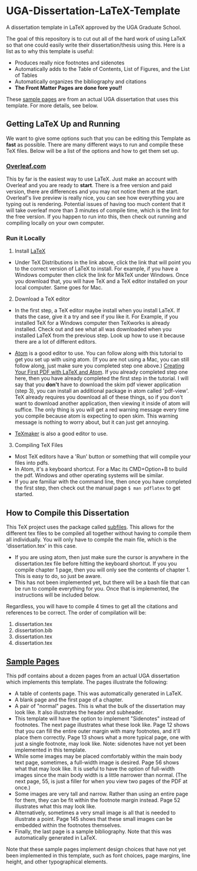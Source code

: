 <!-- TODO Update/revise this -->

# UGA-Dissertation-LaTeX-Template
A dissertation template in LaTeX approved by the UGA Graduate School.

The goal of this repository is to cut out all of the hard work of using LaTeX so that one could easily write their dissertation/thesis using this. Here is a list as to why this template is useful:
  * Produces really nice footnotes and sidenotes
  * Automatically adds to the Table of Contents, List of Figures, and the List of Tables
  * Automatically organizes the bibliography and citations
  * __The Front Matter Pages are done fore you!!__

These [sample pages](/figures/sample_pages.pdf) are from an actual UGA dissertation that uses this template. For more details, see below.


## Getting LaTeX Up and Running
We want to give some options such that you can be editing this Template as __fast__ as possible. There are many different ways to run and compile these TeX files. Below will be a list of the options and how to get them set up.

### [Overleaf.com](https://www.overleaf.com/)
This by far is the easiest way to use LaTeX. Just make an account with Overleaf and you are ready to __start__. There is a free version and paid version, there are differences and you may not notice them at the start. Overleaf's live preview is really nice, you can see how everything you are typing out is rendering. Potential issues of having too much content that it will take overleaf more than 3 minutes of compile time, which is the limit for the free version. If you happen to run into this, then check out running and compiling locally on your own computer.

### Run it Locally

1. Install [LaTeX](https://www.latex-project.org/get/)
  * Under TeX Distributions in the link above, click the link that will point you to the correct version of LaTeX to install. For example, if you have a Windows computer then click the link for MikTeX under Windows. Once you download that, you will have TeX and a TeX editor installed on your local computer. Same goes for Mac.

2. Download a TeX editor
  * In the first step, a TeX editor maybe install when you install LaTeX. If thats the case, give it a try and see if you like it. For Example, if you installed TeX for a Windows computer then TeXworks is already installed. Check out and see what all was downloaded when you installed LaTeX from the previous step. Look up how to use it because there are a lot of different editors.

  * [Atom](https://atom.io) is a good editor to use. You can follow along with this tutorial to get you set up with using atom. (If you are not using a Mac, you can still follow along, just make sure you completed step one above.) [Creating Your First PDF with LaTeX and Atom](http://economistry.com/2016/02/create-first-pdf-latex-atom-mac/). If you already completed step one here, then you have already completed the first step in the tutorial. I will say that you __don't__ have to download the skim pdf viewer application (step 3), you can install an additional package in atom called 'pdf-view'. TeX already requires you download all of these things, so if you don't want to download another application, then viewing it inside of atom will suffice. The only thing is you will get a red warning message every time you compile because atom is expecting to open skim. This warning message is nothing to worry about, but it can just get annoying.

  *  [TeXmaker](https://www.xm1math.net/texmaker/) is also a good editor to use.

3. Compiling TeX Files
  * Most TeX editors have a 'Run' button or something that will compile your files into pdfs.
  * In Atom, it's a keyboard shortcut. For a Mac its CMD+Option+B to build the pdf. Windows and other operating systems will be similar.
  * If you are familiar with the command line, then once you have completed the first step, then check out the manual page `$ man pdflatex` to get started.

## How to Compile this Dissertation
This TeX project uses the package called [subfiles](https://www.overleaf.com/learn/latex/Multi-file_LaTeX_projects). This allows for the different tex files to be compiled all together without having to compile them all individually. You will only have to compile the main file, which is the 'dissertation.tex' in this case.
  * If you are using atom, then just make sure the cursor is anywhere in the dissertation.tex file before hitting the keyboard shortcut. If you you compile chapter 1 page, then you will only see the contents of chapter 1. This is easy to do, so just be aware.
  * This has not been implemented yet, but there will be a bash file that can be run to compile everything for you. Once that is implemented, the instructions will be included below.

Regardless, you will have to compile 4 times to get all the citations and references to be correct. The order of compilation will be:
  1. dissertation.tex
  2. dissertation.bib
  3. dissertation.tex
  4. dissertation.tex


## [Sample Pages](/images/sample_pages.pdf)
This pdf contains about a dozen pages from an actual UGA dissertation which implements this template. The pages illustrate the following:
   * A table of contents page. This was automatically generated in LaTeX.
   * A blank page and the first page of a chapter.
   * A pair of "normal" pages. This is what the bulk of the dissertation may look like. It also illustrates the header and subheader.
   * This template will have the option to implement "Sidenotes" instead of footnotes. The next page illustrates what these look like. Page 12 shows that you can fill the entire outer margin with many footnotes, and it'll place them correctly. Page 13 shows what a more typical page, one with just a single footnote, may look like. Note: sidenotes have not yet been implemented in this template.
   * While some images may be placed comfortably within the main body text page, sometimes, a full-width image is desired. Page 56 shows what that may look like. It is useful to have the option of full-width images since the main body width is a little narrower than normal. (The next page, 55, is just a filler for when you view two pages of the PDF at once.)
   * Some images are very tall and narrow. Rather than using an entire page for them, they can be fit within the footnote margin instead. Page 52 illustrates what this may look like.
   * Alternatively, sometimes a very small image is all that is needed to illustrate a point. Page 145 shows that these small images can be embedded within the footnotes themselves.
   * Finally, the last page is a sample bibliography. Note that this was automatically generated in LaTeX.

Note that these sample pages implement design choices that have not yet been implemented in this template, such as font choices, page margins, line height, and other typographical elements.
